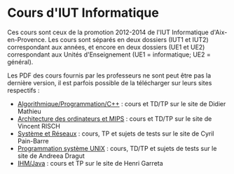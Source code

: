 Cours d'IUT Informatique
=====

Ces cours sont ceux de la promotion 2012-2014 de l'IUT Informatique d'Aix-en-Provence. Les cours sont séparés en deux dossiers (IUT1 et IUT2) correspondant aux années, et encore en deux dossiers (UE1 et UE2) correspondant aux Unités d'Enseignement (UE1 = informatique; UE2 = général).

Les PDF des cours fournis par les professeurs ne sont peut être pas la dernière version, il est parfois possible de la télécharger sur leurs sites respectifs :
- [Algorithmique/Programmation/C++](http://infodoc.iut.univ-aix.fr/~mathieu/) : cours et TD/TP sur le site de Didier Mathieu
- [Architecture des ordinateurs et MIPS](http://infodoc.iut.univ-aix.fr/~risch/teaching.html) : cours et TD/TP sur le site de Vincent RISCH
- [Système et Réseaux](http://infodoc.iut.univ-aix.fr/~cpb/) : cours, TP et sujets de tests sur le site de Cyril Pain-Barre
- [Programmation système UNIX](http://pageperso.lif.univ-mrs.fr/~andreea.dragut/enseignementSysteme/index.html) : cours, TD/TP et sujets de tests sur le site de Andreea Dragut
- [IHM/Java](http://infodoc.iut.univ-aix.fr/~ihm/) : cours et TP sur le site de Henri Garreta